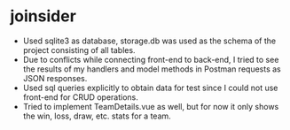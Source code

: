 # joinsider

* Used sqlite3 as database, storage.db was used as the schema of the project consisting of all tables. 
* Due to conflicts while connecting front-end to back-end, I tried to see the results of my handlers and model methods in Postman requests as JSON responses.
* Used sql queries explicitly to obtain data for test since I could not use front-end for CRUD operations.
* Tried to implement TeamDetails.vue as well, but for now it only shows the win, loss, draw, etc. stats for a team.
